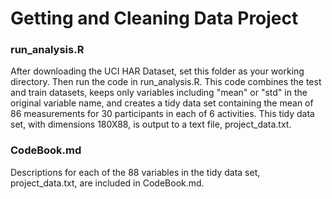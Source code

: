 Getting and Cleaning Data Project
=================================

### run_analysis.R

After downloading the UCI HAR Dataset, set this folder as your working directory. Then run the code in run_analysis.R. This code combines the test and train datasets, keeps only variables including "mean" or "std" in the original variable name, and creates a tidy data set containing the mean of 86 measurements for 30 participants in each of 6 activities. This tidy data set, with dimensions 180X88, is output to a text file, project_data.txt.

### CodeBook.md

Descriptions for each of the 88 variables in the tidy data set, project_data.txt, are included in CodeBook.md.